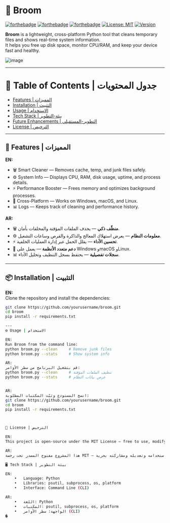 # 🧹 Broom

[![forthebadge](https://forthebadge.com/images/badges/made-with-python.svg)](https://www.python.org/)
[![forthebadge](https://forthebadge.com/images/badges/built-with-love.svg)](https://forthebadge.com)
[![forthebadge](https://forthebadge.com/images/badges/works-on-my-machine.svg)](https://forthebadge.com)
[![License: MIT](https://img.shields.io/badge/License-MIT-blue.svg)](LICENSE)
[![Version](https://img.shields.io/badge/version-1.0-brightgreen.svg)](https://github.com/yourusername/broom)

**Broom** is a lightweight, cross-platform Python tool that cleans temporary files and shows real-time system information.  
It helps you free up disk space, monitor CPU/RAM, and keep your device fast and healthy.

![image](assets/demo.png)

---

# 🧭 Table of Contents | جدول المحتويات

- [Features | المميزات](#-features--المميزات)
- [Installation | التثبيت](#-installation--التثبيت)
- [Usage | الاستخدام](#-usage--الاستخدام)
- [Tech Stack | بيئة-التطوير](#-tech-stack--بيئة-التطوير)
- [Future Enhancements | التطوير-المستقبلي](#-future-enhancements--التطوير-المستقبلي)
- [License | الترخيص](#-license--الترخيص)

---

## 🚀 Features | المميزات

**EN:**  
- 🗑️ Smart Cleaner — Removes cache, temp, and junk files safely.  
- ⚙️ System Info — Displays CPU, RAM, disk usage, uptime, and process details.  
- ⚡ Performance Booster — Frees memory and optimizes background processes.  
- 🧭 Cross-Platform — Works on Windows, macOS, and Linux.  
- 📊 Logs — Keeps track of cleaning and performance history.

**AR:**  
- 🗑️ **منظّف ذكي** — يحذف الملفات المؤقتة والمخلفات بأمان.  
- ⚙️ **معلومات النظام** — يعرض استهلاك المعالج والذاكرة والقرص وساعات التشغيل.  
- ⚡ **تحسين الأداء** — يقلل الحمل عبر إدارة العمليات الخلفية.  
- 🧭 **دعم متعدد الأنظمة** — يعمل على Windows وmacOS وLinux.  
- 📊 **سجلات تفصيلية** — يحتفظ بسجل التنظيف وتحليل الأداء.

---

## 📦 Installation | التثبيت

**EN:**  
Clone the repository and install the dependencies:

```bash
git clone https://github.com/yourusername/broom.git
cd broom
pip install -r requirements.txt

---
⚙️ Usage | الاستخدام

EN:
Run Broom from the command line:
python broom.py --clean     # Remove junk files
python broom.py --stats     # Show system info

AR:
قم بتشغيل البرنامج من سطر الأوامر:
python broom.py --clean     # تنظيف الملفات المؤقتة
python broom.py --stats     # عرض بيانات النظام


AR:
انسخ المستودع وثبّت المكتبات المطلوبة:
git clone https://github.com/yourusername/broom.git
cd broom
pip install -r requirements.txt



📜 License | الترخيص

EN:
This project is open-source under the MIT License — free to use, modify, and distribute.

AR:
هذا المشروع مفتوح المصدر تحت رخصة MIT — يمكنك استخدامه وتعديله ومشاركته بحرية.

🖥️ Tech Stack | بيئة التطوير

EN:
	•	Language: Python
	•	Libraries: psutil, subprocess, os, platform
	•	Interface: Command Line (CLI)

AR:
	•	اللغة: Python
	•	المكتبات: psutil, subprocess, os, platform
	•	الواجهة: سطر الأوامر (CLI)
�
